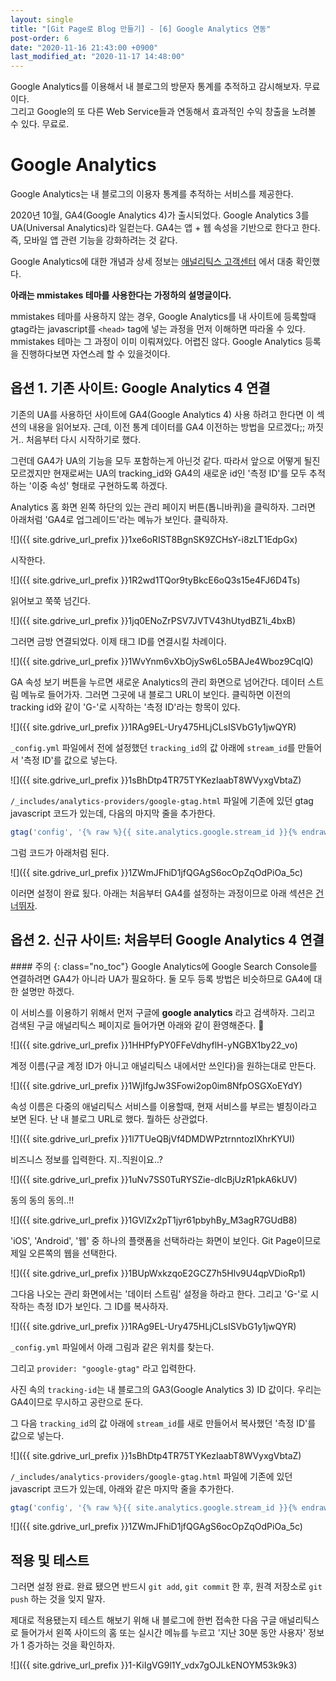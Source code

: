 ```yaml
---
layout: single
title: "[Git Page로 Blog 만들기] - [6] Google Analytics 연동"
post-order: 6
date: "2020-11-16 21:43:00 +0900"
last_modified_at: "2020-11-17 14:48:00"
---
```


Google Analytics를 이용해서 내 블로그의 방문자 통계를 추적하고 감시해보자. <span class="md-monologue">무료이다.</span><br/>
그리고 Google의 또 다른 Web Service들과 연동해서 효과적인 수익 창출을 노려볼 수 있다. <span class="md-monologue">무료로.</span>

# Google Analytics

Google Analytics는 내 블로그의 이용자 통계를 추적하는 서비스를 제공한다.

2020년 10월, GA4(Google Analytics 4)가 출시되었다. Google Analytics 3를 UA(Universal Analytics)라 일컫는다. GA4는 앱 + 웹 속성을 기반으로 한다고 한다. 즉, 모바일 앱 관련 기능을 강화하려는 것 같다.

Google Analytics에 대한 개념과 상세 정보는 [애널리틱스 고객센터](https://support.google.com/analytics#topic=9143232) 에서 대충 확인했다.

__아래는 mmistakes 테마를 사용한다는 가정하의 설명글이다.__

mmistakes 테마를 사용하지 않는 경우, Google Analytics를 내 사이트에 등록할때 gtag라는 javascript를 `<head>` tag에 넣는 과정을 먼저 이해하면 따라올 수 있다. mmistakes 테마는 그 과정이 이미 이뤄져있다. 어렵진 않다. Google Analytics 등록을 진행하다보면 자연스레 할 수 있을것이다.

## 옵션 1. 기존 사이트: Google Analytics 4 연결

기존의 UA를 사용하던 사이트에 GA4(Google Analytics 4) 사용 하려고 한다면 이 섹션의 내용을 읽어보자. 근데, 이전 통계 데이터를 GA4 이전하는 방법을 모르겠다;; 까짓거.. 처음부터 다시 시작하기로 했다.

그런데 GA4가 UA의 기능을 모두 포함하는게 아닌것 같다. 따라서 앞으로 어떻게 될진 모르겠지만 현재로써는 UA의 tracking_id와 GA4의 새로운 id인 '측정 ID'를 모두 추적하는 '이중 속성' 형태로 구현하도록 하겠다.

Analytics 홈 화면 왼쪽 하단의 있는 관리 페이지 버튼(톱니바퀴)을 클릭하자. 그러면 아래처럼 'GA4로 업그레이드'라는 메뉴가 보인다. 클릭하자.

![]({{ site.gdrive_url_prefix }}1xe6oRIST8BgnSK9ZCHsY-i8zLT1EdpGx)

시작한다.

![]({{ site.gdrive_url_prefix }}1R2wd1TQor9tyBkcE6oQ3s15e4FJ6D4Ts)

읽어보고 쭉쭉 넘긴다.

![]({{ site.gdrive_url_prefix }}1jq0ENoZrPSV7JVTV43hUtydBZ1i_4bxB)

그러면 금방 연결되었다. 이제 태그 ID를 연결시킬 차례이다.

![]({{ site.gdrive_url_prefix }}1WvYnm6vXbOjySw6Lo5BAJe4Wboz9CqIQ)

GA 속성 보기 버튼을 누르면 새로운 Analytics의 관리 화면으로 넘어간다. 데이터 스트림 메뉴로 들어가자.
그러면 그곳에 내 블로그 URL이 보인다. 클릭하면 이전의 tracking id와 같이 'G-'로 시작하는 '측정 ID'라는 항목이 있다.

![]({{ site.gdrive_url_prefix }}1RAg9EL-Ury475HLjCLsISVbG1y1jwQYR)

`_config.yml` 파일에서 전에 설정했던 `tracking_id`의 값 아래에 `stream_id`를 만들어서 '측정 ID'를 값으로 넣는다.

![]({{ site.gdrive_url_prefix }}1sBhDtp4TR75TYKezIaabT8WVyxgVbtaZ)

`/_includes/analytics-providers/google-gtag.html` 파일에 기존에 있던 gtag javascript 코드가 있는데, 다음의 마지막 줄을 추가한다.

```javascript
gtag('config', '{% raw %}{{ site.analytics.google.stream_id }}{% endraw %}');
```

그럼 코드가 아래처럼 된다.

![]({{ site.gdrive_url_prefix }}1ZWmJFhiD1jfQGAgS6ocOpZqOdPiOa_5c)

이러면 설정이 완료 됬다. 아래는 처음부터 GA4를 설정하는 과정이므로 아래 섹션은 [건너뛰자](#적용-및-테스트).

## 옵션 2. 신규 사이트: 처음부터 Google Analytics 4 연결

<div class="notice--warning" markdown="1">
#### 주의
{: class="no_toc"}
Google Analytics에 Google Search Console를 연결하려면 GA4가 아니라 UA가 필요하다. 둘 모두 등록 방법은 비슷하므로 GA4에 대한 설명만 하겠다.
</div>

이 서비스를 이용하기 위해서 먼저 구글에 __google analytics__ 라고 검색하자. 그리고 검색된 구글 애널리틱스 페이지로 들어가면 아래와 같이 환영해준다. 🎉

![]({{ site.gdrive_url_prefix }}1HHPfyPY0FFeVdhyflH-yNGBX1by22_vo)

계정 이름(구글 계정 ID가 아니고 애널리틱스 내에서만 쓰인다)을 원하는대로 만든다.

![]({{ site.gdrive_url_prefix }}1WjIfgJw3SFowi2op0im8NfpOSGXoEYdY)

속성 이름은 다중의 애널리틱스 서비스를 이용할때, 현재 서비스를 부르는 별칭이라고 보면 된다. 난 내 블로그 URL로 했다. 뭘하든 상관없다.

![]({{ site.gdrive_url_prefix }}1l7TUeQBjVf4DMDWPztrnntozIXhrKYUI)

비즈니스 정보를 입력한다. <span class="md-monologue">지..직원이요..?</span>

![]({{ site.gdrive_url_prefix }}1uNv7SS0TuRYSZie-dlcBjUzR1pkA6kUV)

동의 동의 동의..!!

![]({{ site.gdrive_url_prefix }}1GVlZx2pT1jyr61pbyhBy_M3agR7GUdB8)

'iOS', 'Android', '웹' 중 하나의 플랫폼을 선택하라는 화면이 보인다. Git Page이므로 제일 오른쪽의 웹을 선택한다.

![]({{ site.gdrive_url_prefix }}1BUpWxkzqoE2GCZ7h5Hlv9U4qpVDioRp1)

그다음 나오는 관리 화면에서는 '데이터 스트림' 설정을 하라고 한다. 그리고 'G-'로 시작하는 측정 ID가 보인다. 그 ID를 복사하자.

![]({{ site.gdrive_url_prefix }}1RAg9EL-Ury475HLjCLsISVbG1y1jwQYR)

`_config.yml` 파일에서 아래 그림과 같은 위치를 찾는다.

그리고 `provider: "google-gtag"` 라고 입력한다.

사진 속의 `tracking-id`는 내 블로그의 GA3(Google Analytics 3) ID 값이다. 우리는 GA4이므로 무시하고 공란으로 둔다.

그 다음 `tracking_id`의 값 아래에 `stream_id`를 새로 만들어서 복사했던 '측정 ID'를 값으로 넣는다.

![]({{ site.gdrive_url_prefix }}1sBhDtp4TR75TYKezIaabT8WVyxgVbtaZ)

`/_includes/analytics-providers/google-gtag.html` 파일에 기존에 있던 javascript 코드가 있는데, 아래와 같은 마지막 줄을 추가한다.

```javascript
gtag('config', '{% raw %}{{ site.analytics.google.stream_id }}{% endraw %}');
```

![]({{ site.gdrive_url_prefix }}1ZWmJFhiD1jfQGAgS6ocOpZqOdPiOa_5c)

## 적용 및 테스트

그러면 설정 완료. 완료 됐으면 반드시 `git add`, `git commit` 한 후, 원격 저장소로 `git push` 하는 것을 잊지 말자.

제대로 적용됐는지 테스트 해보기 위해 내 블로그에 한번 접속한 다음 구글 애널리틱스로 들어가서 왼쪽 사이드의 홈 또는 실시간 메뉴를 누르고 '지난 30분 동안 사용자' 정보가 1 증가하는 것을 확인하자.

![]({{ site.gdrive_url_prefix }}1-KiIgVG9l1Y_vdx7gOJLkENOYM53k9k3)
